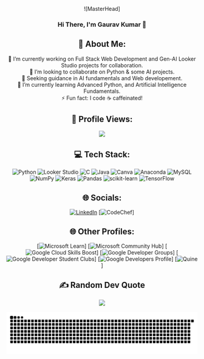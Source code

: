 <div align="center">

![MasterHead]

### <b>Hi There, I'm Gaurav Kumar 👋</b> 

## 💫 About Me:
🔭 I’m currently working on Full Stack Web Development and Gen-AI Looker Studio projects for collaboration.<br>👯 I’m looking to collaborate on Python & some AI projects.<br>🤝 Seeking guidance in AI fundamentals and Web developement.<br>🌱 I’m currently learning Advanced Python, and Artificial Intelligence Fundamentals.<br>⚡ Fun fact: I code ☕️ caffeinated!
## 👀 Profile Views:
[![](https://visitcount.itsvg.in/api?id=Alex-The-Beast&icon=6&color=5)](https://visitcount.itsvg.in)

## 💻 Tech Stack:
![Python](https://img.shields.io/badge/python-3670A0?style=plastic&logo=python&logoColor=ffdd54)
![Looker Studio](https://img.shields.io/badge/Looker_Studio-3776AB?style=plastic&logo=looker&logoColor=white)
![C](https://img.shields.io/badge/c-%2300599C.svg?style=plastic&logo=c&logoColor=white) ![Java](https://img.shields.io/badge/java-%23ED8B00.svg?style=plastic&logo=java&logoColor=white) ![Canva](https://img.shields.io/badge/Canva-%2300C4CC.svg?style=plastic&logo=Canva&logoColor=white) ![Anaconda](https://img.shields.io/badge/Anaconda-%2344A833.svg?style=plastic&logo=anaconda&logoColor=white) ![MySQL](https://img.shields.io/badge/mysql-%2300f.svg?style=plastic&logo=mysql&logoColor=white) ![NumPy](https://img.shields.io/badge/numpy-%23013243.svg?style=plastic&logo=numpy&logoColor=white) ![Keras](https://img.shields.io/badge/Keras-%23D00000.svg?style=plastic&logo=Keras&logoColor=white) ![Pandas](https://img.shields.io/badge/pandas-%23150458.svg?style=plastic&logo=pandas&logoColor=white) ![scikit-learn](https://img.shields.io/badge/scikit--learn-%23F7931E.svg?style=plastic&logo=scikit-learn&logoColor=white) ![TensorFlow](https://img.shields.io/badge/TensorFlow-%23FF6F00.svg?style=plastic&logo=TensorFlow&logoColor=white)

## 🌐 Socials:
[![LinkedIn](https://img.shields.io/badge/LinkedIn-%230077B5.svg?logo=linkedin&logoColor=white)](https://linkedin.com/in/https://www.linkedin.com/in/gaurav85/) 
[![CodeChef](https://img.shields.io/badge/CodeChef-%23000000.svg?logo=codechef&logoColor=white)]

## 🌐 Other Profiles:
[![Microsoft Learn](https://img.shields.io/badge/Microsoft%20Learn-%230078D4.svg?style=plastic&logo=microsoft&logoColor=white)]
[![Microsoft Community Hub](https://img.shields.io/badge/Microsoft%20Community%20Hub-%230078D7.svg?style=flat-square&logo=microsoft&logoColor=white)]
[![Google Cloud Skills Boost](https://img.shields.io/badge/Google%20Cloud%20Skills%20Boost-%234285F4.svg?style=plastic&logo=google-cloud&logoColor=white)]
[![Google Developer Groups](https://img.shields.io/badge/GDG-%23000000.svg?style=plastic&logo=google-developers&logoColor=white)]
[![Google Developer Student Clubs](https://img.shields.io/badge/GDSC-%23EA4335.svg?style=plastic&logo=google-developers&logoColor=white)]
[![Google Developers Profile](https://img.shields.io/badge/Google%20Developers-Profile-blue?style=flat&logo=google)]
[![Quine](https://img.shields.io/badge/Quine-%23000000.svg?logo=quines&logoColor=white)]



## ✍️ Random Dev Quote
![](https://quotes-github-readme.vercel.app/api?type=horizontal&theme=gruvbox)


![Snake animation Contribution Graph](https://raw.githubusercontent.com/Anmol-Baranwal/Anmol-Baranwal/output/github-contribution-grid-snake-dark.svg)


</div>
